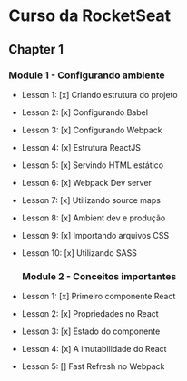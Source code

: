 # Curso da RocketSeat

## Chapter 1

  ### Module 1 - Configurando ambiente

 - Lesson 1: [x] Criando estrutura do projeto
 - Lesson 2: [x] Configurando Babel
 - Lesson 3: [x] Configurando Webpack
 - Lesson 4: [x] Estrutura ReactJS
 - Lesson 5: [x] Servindo HTML estático
 - Lesson 6: [x] Webpack Dev server
 - Lesson 7: [x] Utilizando source maps
 - Lesson 8: [x] Ambient dev e produção
 - Lesson 9: [x] Importando arquivos CSS
 - Lesson 10: [x] Utilizando SASS

   ### Module 2 - Conceitos importantes

 - Lesson 1: [x] Primeiro componente React
 - Lesson 2: [x] Propriedades no React
 - Lesson 3: [x] Estado do componente
 - Lesson 4: [x] A imutabilidade do React
 - Lesson 5: [] Fast Refresh no Webpack

